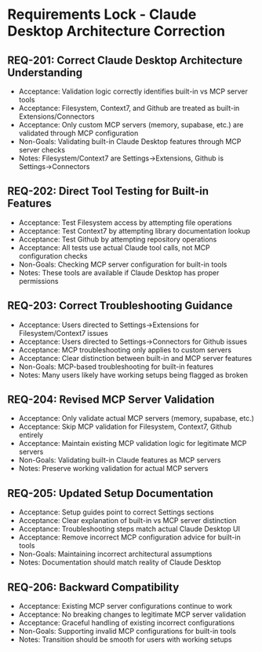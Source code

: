 # Requirements Lock - Claude Desktop Architecture Correction

## REQ-201: Correct Claude Desktop Architecture Understanding
- Acceptance: Validation logic correctly identifies built-in vs MCP server tools
- Acceptance: Filesystem, Context7, and Github are treated as built-in Extensions/Connectors
- Acceptance: Only custom MCP servers (memory, supabase, etc.) are validated through MCP configuration
- Non-Goals: Validating built-in Claude Desktop features through MCP server checks
- Notes: Filesystem/Context7 are Settings->Extensions, Github is Settings->Connectors

## REQ-202: Direct Tool Testing for Built-in Features
- Acceptance: Test Filesystem access by attempting file operations
- Acceptance: Test Context7 by attempting library documentation lookup
- Acceptance: Test Github by attempting repository operations
- Acceptance: All tests use actual Claude tool calls, not MCP configuration checks
- Non-Goals: Checking MCP server configuration for built-in tools
- Notes: These tools are available if Claude Desktop has proper permissions

## REQ-203: Correct Troubleshooting Guidance
- Acceptance: Users directed to Settings->Extensions for Filesystem/Context7 issues
- Acceptance: Users directed to Settings->Connectors for Github issues
- Acceptance: MCP troubleshooting only applies to custom servers
- Acceptance: Clear distinction between built-in and MCP server features
- Non-Goals: MCP-based troubleshooting for built-in features
- Notes: Many users likely have working setups being flagged as broken

## REQ-204: Revised MCP Server Validation
- Acceptance: Only validate actual MCP servers (memory, supabase, etc.)
- Acceptance: Skip MCP validation for Filesystem, Context7, Github entirely
- Acceptance: Maintain existing MCP validation logic for legitimate MCP servers
- Non-Goals: Validating built-in Claude features as MCP servers
- Notes: Preserve working validation for actual MCP servers

## REQ-205: Updated Setup Documentation
- Acceptance: Setup guides point to correct Settings sections
- Acceptance: Clear explanation of built-in vs MCP server distinction
- Acceptance: Troubleshooting steps match actual Claude Desktop UI
- Acceptance: Remove incorrect MCP configuration advice for built-in tools
- Non-Goals: Maintaining incorrect architectural assumptions
- Notes: Documentation should match reality of Claude Desktop

## REQ-206: Backward Compatibility
- Acceptance: Existing MCP server configurations continue to work
- Acceptance: No breaking changes to legitimate MCP server validation
- Acceptance: Graceful handling of existing incorrect configurations
- Non-Goals: Supporting invalid MCP configurations for built-in tools
- Notes: Transition should be smooth for users with working setups